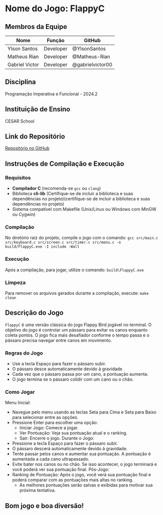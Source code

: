 # Nome do Jogo: FlappyC

## Membros da Equipe
| Nome               | Função             | GitHub             |
|--------------------|--------------------|--------------------|
| Ylson Santos       | Developer          | @YlsonSantos       |
| Matheus Rian       | Developer          | @Matheus-Rian      |
| Gabriel Victor     | Developer          | @gabrielvictor00   |

## Disciplina
Programação Imperativa e Funcional - 2024.2

## Instituição de Ensino
CESAR School

## Link do Repositório
[Repositório no GitHub](https://github.com/YlsonSantos/FlappyC.git)

## Instruções de Compilação e Execução

### Requisitos
- **Compilador C** (recomenda-se `gcc` ou `clang`)
- Biblioteca **cli-lib** (Certifique-se de incluir a biblioteca e suas dependências no projeto)(certifique-se de incluir a biblioteca e suas dependências no projeto)
- Sistema compatível com Makefile (Unix/Linux ou Windows com MinGW ou Cygwin)

### Compilação
No diretório raiz do projeto, compile o jogo com o comando:
`gcc src/main.c src/keyboard.c src/screen.c src/timer.c src/menu.c -o build/FlappyC.exe -I include -Wall`

### Execução
Após a compilação, para jogar, utilize o comando: 
`build\FlappyC.exe`

### Limpeza
Para remover os arquivos gerados durante a compilação, execute:
`make clean`


## Descrição do Jogo
`FlappyC` é uma versão clássica do jogo Flappy Bird jogável no terminal. O objetivo do jogo é controlar um pássaro para evitar os canos enquanto coleta pontos. O jogo fica mais desafiador conforme o tempo passa e o pássaro precisa navegar entre canos em movimento.

### Regras do Jogo
- Use a tecla Espaço para fazer o pássaro subir.
- O pássaro desce automaticamente devido à gravidade
- Cada vez que o pássaro passa por um cano, a pontuação aumenta.
- O jogo termina se o pássaro colidir com um cano ou o chão.

### Como Jogar
Menu Inicial:
- Navegue pelo menu usando as teclas Seta para Cima e Seta para Baixo para selecionar entre as opções.
- Pressione Enter para escolher uma opção:
    - Iniciar Jogo: Comece a jogar.
    - Ver Pontuação: Veja sua pontuação atual e o ranking.
    - Sair: Encerre o jogo.
Durante o Jogo:
- Pressione a tecla Espaço para fazer o pássaro subir.
- O pássaro descerá automaticamente devido à gravidade.
- Tente passar pelos canos e aumentar sua pontuação. A pontuação é aumentada a cada cano ultrapassado.
- Evite bater nos canos ou no chão. Se isso acontecer, o jogo terminará e você poderá ver sua pontuação final.
Pós-Jogo:
- Ranking de Pontuação: Após o jogo, você verá sua pontuação final e poderá comparar com as pontuações mais altas no ranking.
    - As melhores pontuações serão salvas e exibidas para motivar sua próxima tentativa.
    
## Bom jogo e boa diversão!